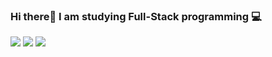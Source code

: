 ### Hi there👋 I am studying Full-Stack programming 💻

<a href="https://velog.io/@dooroojoo" target="_blank"><img src="https://img.shields.io/badge/Velog-4FC08D?style=flat-square&logo=Vimeo&logoColor=white"/></a>
<a href="https://www.instagram.com/enfnwn" target="_blank"><img src="https://img.shields.io/badge/Instagram-E4405F?style=flat-square&logo=Instagram&logoColor=white"/></a>
<a href="mailto:dooroojoo@kakao.com"><img src="https://img.shields.io/badge/KakaoMail-FFCD00?style=flat-square&logo=KakaoTalk&logoColor=white"/></a>

